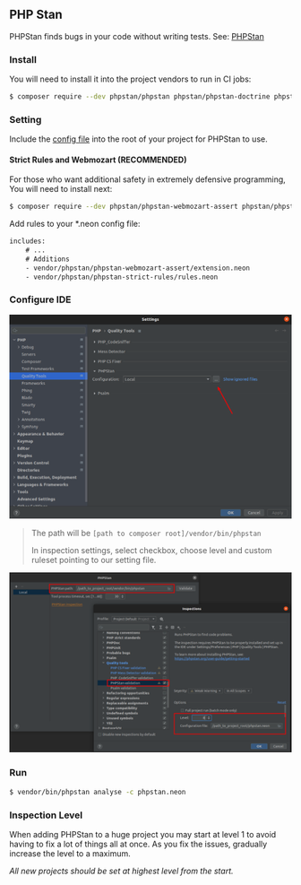 ## PHP Stan
PHPStan finds bugs in your code without writing tests. See: [PHPStan](https://phpstan.org/)

### Install
You will need to install it into the project vendors to run in CI jobs:
```bash
$ composer require --dev phpstan/phpstan phpstan/phpstan-doctrine phpstan/phpstan-phpunit phpstan/phpstan-symfony
```

### Setting
Include the [config file](includes/phpstan.neon) into the root of your project for PHPStan to use.

#### Strict Rules and Webmozart (RECOMMENDED)
For those who want additional safety in extremely defensive programming, You will need to install next:

```bash
$ composer require --dev phpstan/phpstan-webmozart-assert phpstan/phpstan-strict-rules
```

Add rules to your *.neon config file:

```neon
includes:
    # ...
    # Additions
    - vendor/phpstan/phpstan-webmozart-assert/extension.neon
    - vendor/phpstan/phpstan-strict-rules/rules.neon
```

### Configure IDE

![image](images/php-stan.png)

> The path will be `[path to composer root]/vendor/bin/phpstan`
>
> In inspection settings, select checkbox, choose level and custom ruleset pointing to our setting file.

![image](images/php-stan-inspection.png)

### Run

```bash
$ vendor/bin/phpstan analyse -c phpstan.neon
```

### Inspection Level
When adding PHPStan to a huge project you may start at level 1 to avoid having to fix a lot of things all at once. As you fix the issues, gradually increase
the level to a maximum.

_All new projects should be set at highest level from the start._